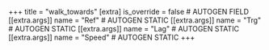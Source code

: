 +++
title = "walk_towards"
[extra]
is_override = false # AUTOGEN FIELD
[[extra.args]]
name = "Ref" # AUTOGEN STATIC
[[extra.args]]
name = "Trg" # AUTOGEN STATIC
[[extra.args]]
name = "Lag" # AUTOGEN STATIC
[[extra.args]]
name = "Speed" # AUTOGEN STATIC
+++